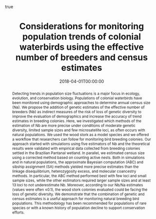 ---
title : "Considerations for monitoring population trends of colonial waterbirds using the effective number of breeders and census estimates "
date : 2018-04-01T00:00:00
draft : false

# Authors. Comma separated list, e.g. `["Bob Smith", "David Jones"]`.
authors : [F. M. da Silva,  C. I. Niño , admin ,  S. N. del. Lama"]

# Publication type.
# Legend:
# 0 : Uncategorized
# 1 : Conference paper
# 2 : Journal article
# 3 : Manuscript
# 4 : Report
# 5 : Book
# 6 : Book section
publication_types : ["2"]

# Publication name and optional abbreviated version.
publication : "Ecology and Evolution."
#publication_short : "In *ICMEW*"

# Abstract and optional shortened version.
abstract : "Detecting trends in population size fluctuations is a major focus in ecology, evolution, and conservation biology. Populations of colonial waterbirds have been monitored using demographic approaches to determine annual census size (Na). We propose the addition of genetic estimates of the effective number of breeders (Nb) as indirect measures of the risk of loss of genetic diversity to improve the evaluation of demographics and increase the accuracy of trend estimates in breeding colonies. Here, we investigated which methods of the estimation of Nb are more precise under conditions of moderate genetic diversity, limited sample sizes and few microsatellite loci, as often occurs with natural populations. We used the wood stork as a model species and we offered a workflow that researchers can follow for monitoring bird breeding colonies. Our approach started with simulations using five estimators of Nb and the theoretical results were validated with empirical data collected from breeding colonies settled in the Brazilian Pantanal wetland. In parallel, we estimated census size using a corrected method based on counting active nests. Both in simulations and in natural populations, the approximate Bayesian computation (ABC) and sibship assignment (SA) methods yielded more precise estimates than the linkage disequilibrium, heterozygosity excess, and molecular coancestry methods. In particular, the ABC method performed best with few loci and small sample sizes, while the other estimators required larger sample sizes and at least 13 loci to not underestimate Nb. Moreover, according to our Nb/Na estimates (values were often ≤0.1), the wood stork colonies evaluated could be facing the loss of genetic diversity. We demonstrate that the combination of genetic and census estimates is a useful approach for monitoring natural breeding bird populations. This methodology has been recommended for populations of rare species or with a known history of population decline to support conservation efforts."
abstract_short : ""

# Featured image thumbnail (optional)
image_preview : ""

# Is this a selected publication? (true/false)
selected : false

# Projects (optional).
#   Associate this publication with one or more of your projects.
#   Simply enter your project's filename without extension.
#   E.g. `projects : ["deep-learning"]` references `content/project/deep-learning.md`.
#   Otherwise, set `projects : []`.
# projects : ["example-external-project"]

# Tags (optional).
#   Set `tags : []` for no tags, or use the form `tags : ["A Tag", "Another Tag"]` for one or more tags.
tags : ["Biology","Ecology"]

# Links (optional).
url_pdf : "https://onlinelibrary.wiley.com/doi/epdf/10.1002/ece3.4347"
#url_preprint : ""
#url_code : ""
#url_dataset : "#"
#url_project : "#"
#url_slides : "#"
#url_video : "#"
#url_poster : "#"
#url_source : "#"

# Custom links (optional).
#   Uncomment line below to enable. For multiple links, use the form `[{...}, {...}, {...}]`.
#url_custom : [{name : "Custom Link", url : "http://example.org"}]

# Does this page contain LaTeX math? (true/false)
math : true

# Does this page require source code highlighting? (true/false)
highlight : true

---